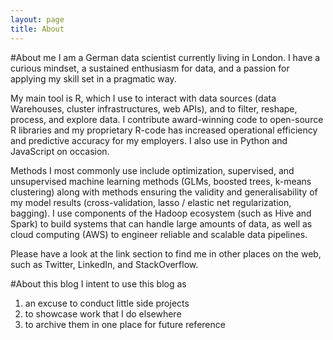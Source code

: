 ```yaml
---
layout: page
title: About
---
```

#About me
I am a German data scientist currently living in London. I have a curious mindset, a sustained enthusiasm for data, and a passion for applying my skill set in a pragmatic way.

My main tool is R, which I use to interact with data sources (data Warehouses, cluster infrastructures, web APIs), and to filter, reshape, process, and explore data. I contribute award-winning code to open-source R libraries and my proprietary R-code has increased operational efficiency and predictive accuracy for my employers. I also use in Python and JavaScript on occasion.

Methods I most commonly use include optimization, supervised, and unsupervised machine learning methods (GLMs, boosted trees, k-means clustering) along with methods ensuring the validity and generalisability of my model results (cross-validation, lasso / elastic net regularization, bagging). I use components of the Hadoop ecosystem (such as Hive and Spark) to build systems that can handle large amounts of data, as well as cloud computing (AWS) to engineer reliable and scalable data pipelines.

Please have a look at the link section to find me in other places on the web, such as Twitter, LinkedIn, and StackOverflow.

#About this blog
I intent to use this blog as

1. an excuse to conduct little side projects
2. to showcase work that I do elsewhere
3. to archive them in one place for future reference
